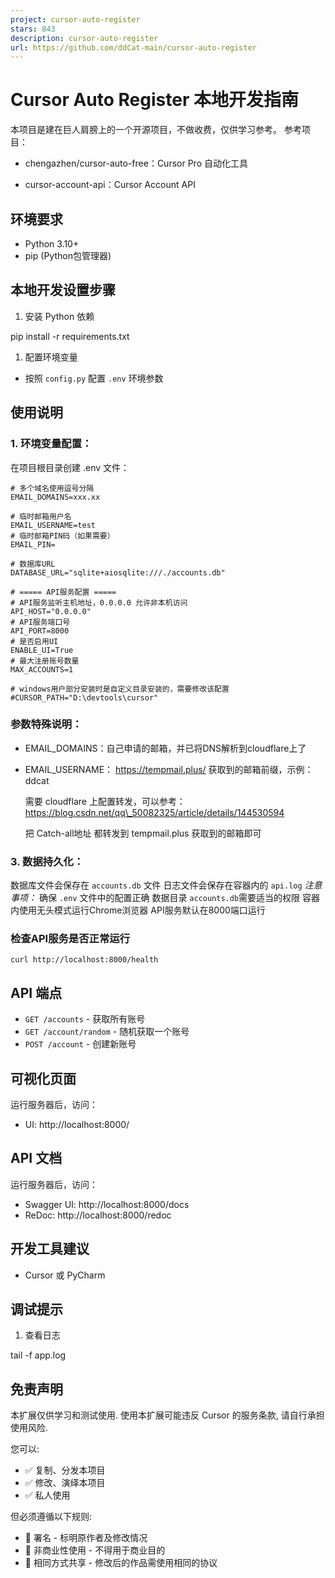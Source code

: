 ```yaml
---
project: cursor-auto-register
stars: 843
description: cursor-auto-register
url: https://github.com/ddCat-main/cursor-auto-register
---
```


Cursor Auto Register 本地开发指南
===========================

本项目是建在巨人肩膀上的一个开源项目，不做收费，仅供学习参考。 参考项目：

-   chengazhen/cursor-auto-free：Cursor Pro 自动化工具
    
-   cursor-account-api：Cursor Account API
    

环境要求
----

-   Python 3.10+
-   pip (Python包管理器)

本地开发设置步骤
--------

1.  安装 Python 依赖

pip install -r requirements.txt

1.  配置环境变量

-   按照 `config.py` 配置 `.env` 环境参数

使用说明
----

### 1\. 环境变量配置：

在项目根目录创建 .env 文件：

```
# 多个域名使用逗号分隔
EMAIL_DOMAINS=xxx.xx

# 临时邮箱用户名
EMAIL_USERNAME=test
# 临时邮箱PIN码（如果需要）
EMAIL_PIN=

# 数据库URL
DATABASE_URL="sqlite+aiosqlite:///./accounts.db"

# ===== API服务配置 =====
# API服务监听主机地址，0.0.0.0 允许非本机访问
API_HOST="0.0.0.0"
# API服务端口号
API_PORT=8000
# 是否启用UI
ENABLE_UI=True
# 最大注册账号数量
MAX_ACCOUNTS=1

# windows用户部分安装时是自定义目录安装的，需要修改该配置
#CURSOR_PATH="D:\devtools\cursor"
```

### 参数特殊说明：

-   EMAIL\_DOMAINS：自己申请的邮箱，并已将DNS解析到cloudflare上了
    
-   EMAIL\_USERNAME： https://tempmail.plus/ 获取到的邮箱前缀，示例：ddcat
    
    需要 cloudflare 上配置转发，可以参考：https://blog.csdn.net/qq\_50082325/article/details/144530594
    
    把 Catch-all地址 都转发到 tempmail.plus 获取到的邮箱即可
    

### 3\. 数据持久化：

数据库文件会保存在 `accounts.db` 文件 日志文件会保存在容器内的 `api.log` _注意事项：_ 确保 `.env` 文件中的配置正确 数据目录 `accounts.db`需要适当的权限 容器内使用无头模式运行Chrome浏览器 API服务默认在8000端口运行

### 检查API服务是否正常运行

```
curl http://localhost:8000/health
```

API 端点
------

-   `GET /accounts` - 获取所有账号
-   `GET /account/random` - 随机获取一个账号
-   `POST /account` - 创建新账号

可视化页面
-----

运行服务器后，访问：

-   UI: http://localhost:8000/
    

API 文档
------

运行服务器后，访问：

-   Swagger UI: http://localhost:8000/docs
-   ReDoc: http://localhost:8000/redoc

开发工具建议
------

-   Cursor 或 PyCharm

调试提示
----

1.  查看日志

tail -f app.log

免责声明
----

本扩展仅供学习和测试使用. 使用本扩展可能违反 Cursor 的服务条款, 请自行承担使用风险.

您可以:

-   ✅ 复制、分发本项目
-   ✅ 修改、演绎本项目
-   ✅ 私人使用

但必须遵循以下规则:

-   📝 署名 - 标明原作者及修改情况
-   🚫 非商业性使用 - 不得用于商业目的
-   🔄 相同方式共享 - 修改后的作品需使用相同的协议
